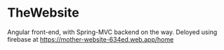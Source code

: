 # TheWebsite
 Angular front-end, with Spring-MVC backend on the way. Deloyed using firebase at https://mother-website-634ed.web.app/home
